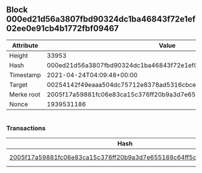 ## Block 000ed21d56a3807fbd90324dc1ba46843f72e1ef02ee0e91cb4b1772fbf09467

Attribute | Value
--- | ---
Height | 33953
Hash | 000ed21d56a3807fbd90324dc1ba46843f72e1ef02ee0e91cb4b1772fbf09467
Timestamp | 2021-04-24T04:09:48+00:00
Target | 00254142f49eaaa504dc75712e8378ad5316cbcead634704b3734b6271167cc4
Merke root | 2005f17a59881fc06e83ca15c376ff20b9a3d7e655188c64ff5c440fe05b6546
Nonce | 1939531186

```

```

### Transactions

Hash | Amount
--- | ---
[2005f17a59881fc06e83ca15c376ff20b9a3d7e655188c64ff5c440fe05b6546](2005f17a59881fc06e83ca15c376ff20b9a3d7e655188c64ff5c440fe05b6546.md) | 10.00000000 SKEPTI 
